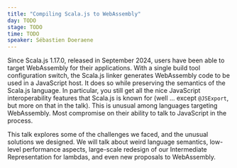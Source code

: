 ```yaml
---
title: "Compiling Scala.js to WebAssembly"
day: TODO
stage: TODO
time: TODO
speaker: Sébastien Doeraene
---
```


Since Scala.js 1.17.0, released in September 2024, users have been able to target WebAssembly for their applications. With a single build tool configuration switch, the Scala.js linker generates WebAssembly code to be used in a JavaScript host. It does so while preserving the semantics of the Scala.js language. In particular, you still get all the nice JavaScript interoperability features that Scala.js is known for (well ... except `@JSExport`, but more on that in the talk). This is unusual among languages targeting WebAssembly. Most compromise on their ability to talk to JavaScript in the process.

This talk explores some of the challenges we faced, and the unusual solutions we designed. We will talk about weird language semantics, low-level performance aspects, large-scale redesign of our Intermediate Representation for lambdas, and even new proposals to WebAssembly.
    